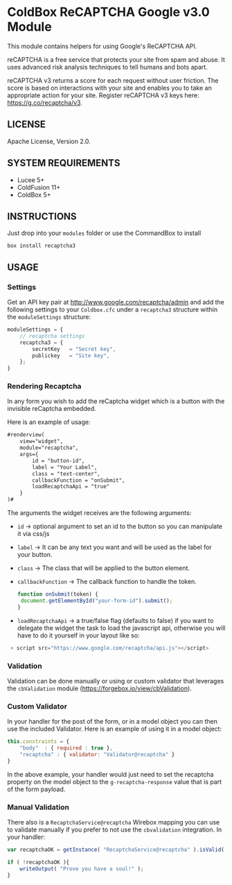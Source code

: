 # ColdBox ReCAPTCHA Google v3.0 Module

This module contains helpers for using Google's ReCAPTCHA API.

reCAPTCHA is a free service that protects your site from spam and abuse. It uses advanced risk analysis techniques to tell humans and bots apart.

reCAPTCHA v3 returns a score for each request without user friction. The score is based on interactions with your site and enables you to take an appropriate action for your site. Register reCAPTCHA v3 keys here: https://g.co/recaptcha/v3.

## LICENSE

Apache License, Version 2.0.

## SYSTEM REQUIREMENTS

- Lucee 5+
- ColdFusion 11+
- ColdBox 5+

## INSTRUCTIONS
Just drop into your `modules` folder or use the CommandBox to install

`box install recaptcha3`

## USAGE

### Settings

Get an API key pair at http://www.google.com/recaptcha/admin and add the following settings to your `Coldbox.cfc` under a `recaptcha3` structure within the `moduleSettings` structure:

```js
moduleSettings = {
	// recaptcha settings
	recaptcha3 = {
    	secretKey 	= "Secret key",
    	publickey 	= "Site key",
	};
}
```

### Rendering Recaptcha

In any form you wish to add the reCaptcha widget which is a button with the invisible reCaptcha embedded.

Here is an example of usage:

```html
#renderview(
	view="widget",
	module="recaptcha",
	args={
		id = "button-id",
		label = "Your Label",
		class = "text-center",
		callbackFunction = "onSubmit",
		loadRecaptchaApi = "true"
	}
)#
```

The arguments the widget receives are the following arguments:
- `id` -> optional argument to set an id to the button so you can manipulate it via css/js
- `label` -> It can be any text you want and will be used as the label for your button.
- `class` -> The class that will be applied to the button element.
- `callbackFunction` -> The callback function to handle the token.
	```js
   function onSubmit(token) {
     document.getElementById("your-form-id").submit();
   }
	```

- `loadRecaptchaApi` -> a true/false flag (defaults to false) if you want to delegate the widget the task to load the javascript api, otherwise you will have to do it yourself in your layout like so:

```js
 < script src="https://www.google.com/recaptcha/api.js"></script>
 ```

### Validation

Validation can be done manually or using or custom validator that leverages the `cbValidation` module (https://forgebox.io/view/cbValidation).

### Custom Validator

In your handler for the post of the form, or in a model object you can then use the included Validator. Here is an example of using it in a model object:

```js
this.constraints = {
	"body" 	: { required : true },
	"recaptcha" : { validator: "Validator@recaptcha" }
}
```

In the above example, your handler would just need to set the recaptcha property on the model object to the `g-recaptcha-response` value that is part of the form payload.

### Manual Validation

There also is a `RecaptchaService@recaptcha` Wirebox mapping you can use to validate manually if you prefer to not use the `cbvalidation` integration. In your handler:

```js
var recaptchaOK = getInstance( "RecaptchaService@recaptcha" ).isValid( rc[ "g-recaptcha-response" ] );

if ( !recaptchaOK ){
    writeOutput( "Prove you have a soul!" );
}
```